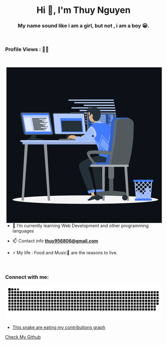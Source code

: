 <h1 align="center">Hi 👋, I'm Thuy Nguyen</h1>
<h3 align="center">My name sound like i am a girl, but not , i am a boy 😀.</h3>

<br>

<p align="right"> <h3>Profile Views : 🙂😚</h3>
  </p>
<br>

<p><img align="right" src="./resouces/animation_dev.gif" width="500" height="500" /></p>

- 🌱 I’m currently learning Web Development and other programming languages

- 📫 Contact info **thuy956806@gmail.com**

- ⚡ My life : Food and Music🎵 are the reasons to live.

<br>

<h3 align="left">Connect with me:</h3>
<p align="left">
  <a href="https://www.facebook.com/vanthuy0968" target="blank">
</p>

<picture>
  <source
    media="(prefers-color-scheme: light)"
    srcset="./resouces/snake.svg"
  />
  <img
    alt="a snake eating contributors"
    src="./resouces/snake.svg"
  />
</picture>

- This snake are eating my contributions graph

[Check My Github](https://github.com/Vanthuy2002)
